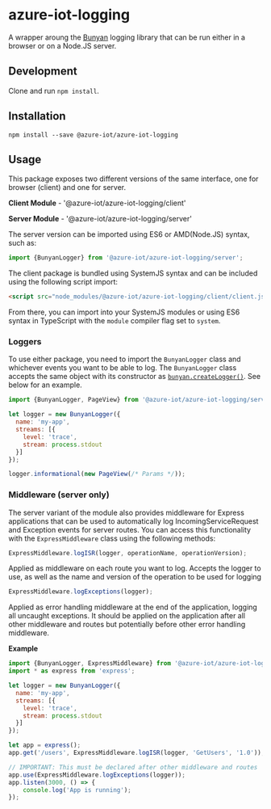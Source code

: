 # azure-iot-logging

A wrapper aroung the [Bunyan](https://github.com/trentm/node-bunyan) logging library that can be run either in a browser or on a Node.JS server.

## Development

Clone and run `npm install`.

## Installation

`npm install --save @azure-iot/azure-iot-logging`

## Usage

This package exposes two different versions of the same interface, one for
browser (client) and one for server.

**Client Module** - '@azure-iot/azure-iot-logging/client'

**Server Module** - '@azure-iot/azure-iot-logging/server'

The server version can be imported using ES6 or AMD(Node.JS) syntax, such as:

```js
import {BunyanLogger} from '@azure-iot/azure-iot-logging/server';
```

The client package is bundled using SystemJS syntax and can be included using the
following script import:

```html
<script src="node_modules/@azure-iot/azure-iot-logging/client/client.js"></script>
```

From there, you can import into your SystemJS modules or using ES6 syntax in TypeScript
with the `module` compiler flag set to `system`.

### Loggers

To use either package, you need to import the `BunyanLogger` class and whichever
events you want to be able to log. The `BunyanLogger` class accepts the same
object with its constructor as
[`bunyan.createLogger()`](https://github.com/trentm/node-bunyan#constructor-api).
See below for an example.

```js
import {BunyanLogger, PageView} from '@azure-iot/azure-iot-logging/server';

let logger = new BunyanLogger({
  name: 'my-app',
  streams: [{
    level: 'trace',
    stream: process.stdout
  }]
});

logger.informational(new PageView(/* Params */));
```

### Middleware (server only)

The server variant of the module also provides middleware for Express applications
that can be used to automatically log IncomingServiceRequest and Exception events
for server routes. You can access this functionality with the `ExpressMiddleware`
class using the following methods:

```js
ExpressMiddleware.logISR(logger, operationName, operationVersion);
```

Applied as middleware on each route you want to log. Accepts the logger to use,
as well as the name and version of the operation to be used for logging

```js
ExpressMiddleware.logExceptions(logger);
```

Applied as error handling middleware at the end of the application, logging all
uncaught exceptions. It should be applied on the application after all other
middleware and routes but potentially before other error handling middleware.

**Example**

```js
import {BunyanLogger, ExpressMiddleware} from '@azure-iot/azure-iot-logging/server';
import * as express from 'express';

let logger = new BunyanLogger({
  name: 'my-app',
  streams: [{
    level: 'trace',
    stream: process.stdout
  }]
});

let app = express();
app.get('/users', ExpressMiddleware.logISR(logger, 'GetUsers', '1.0'));

// IMPORTANT: This must be declared after other middleware and routes
app.use(ExpressMiddleware.logExceptions(logger));
app.listen(3000, () => {
    console.log('App is running');
});
```
